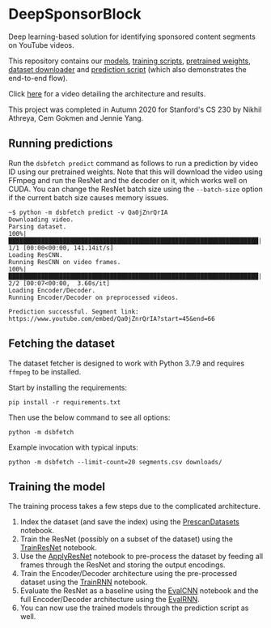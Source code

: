 # DeepSponsorBlock
Deep learning-based solution for identifying sponsored content segments on YouTube videos.

This repository contains our [models](dsbtorch/train/models.py), [training scripts](notebooks/), [pretrained weights](results/), [dataset downloader](dsbfetch/video.py) and [prediction script](dsbfetch/predict.py) (which also demonstrates the end-to-end flow).

Click [here](https://www.youtube.com/watch?v=gvpOPB_hhxo) for a video detailing the architecture and results.

This project was completed in Autumn 2020 for Stanford's CS 230 by Nikhil Athreya, Cem Gokmen and Jennie Yang.

## Running predictions
Run the `dsbfetch predict` command as follows to run a prediction by video ID using our pretrained weights. Note that this will download the video using FFmpeg and run the ResNet and the decoder on it, which works well on CUDA. You can change the ResNet batch size using the `--batch-size` option if the current batch size causes memory issues.

```console
~$ python -m dsbfetch predict -v Qa0jZnrQrIA
Downloading video.
Parsing dataset.
100%|█████████████████████████████████████████████████████████████████████| 1/1 [00:00<00:00, 141.14it/s]
Loading ResCNN.
Running ResCNN on video frames.
100%|█████████████████████████████████████████████████████████████████████| 2/2 [00:07<00:00,  3.60s/it]
Loading Encoder/Decoder.
Running Encoder/Decoder on preprocessed videos.

Prediction successful. Segment link: https://www.youtube.com/embed/Qa0jZnrQrIA?start=45&end=66
```

## Fetching the dataset
The dataset fetcher is designed to work with Python 3.7.9 and requires `ffmpeg` to be installed.

Start by installing the requirements:
```
pip install -r requirements.txt
```

Then use the below command to see all options:
```
python -m dsbfetch
```

Example invocation with typical inputs:
```
python -m dsbfetch --limit-count=20 segments.csv downloads/
```

## Training the model
The training process takes a few steps due to the complicated architecture.

1) Index the dataset (and save the index) using the [PrescanDatasets](notebooks/PrescanDatasets.ipynb) notebook.
2) Train the ResNet (possibly on a subset of the dataset) using the [TrainResNet](notebooks/TrainResNet.ipynb) notebook.
3) Use the [ApplyResNet](notebooks/ApplyResNet.ipynb) notebook to pre-process the dataset by feeding all frames through the ResNet and storing the output encodings.
4) Train the Encoder/Decoder architecture using the pre-processed dataset using the [TrainRNN](notebooks/TrainRNN.ipynb) notebook.
5) Evaluate the ResNet as a baseline using the [EvalCNN](notebooks/EvalCNN.ipynb) notebook and the full Encoder/Decoder architecture using the [EvalRNN](notebooks/EvalRNN.ipynb).
6) You can now use the trained models through the prediction script as well.
